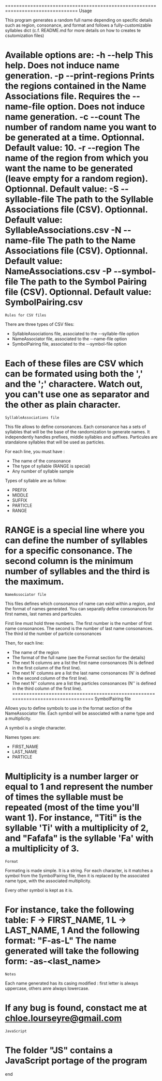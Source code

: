 ================================================================================
    Usage

This program generates a random full name depending on specific details such as
region, consonance, and format and follows a fully-customizable syllables dict
(c.f. README.md for more details on how to creates te csutomization files)

Available options are:
-h --help             This help. Does not induce name generation.
-p --print-regions    Prints the regions contained in the Name Associations
                      file. Requires the --name-file option. Does not induce
                      name generation.
-c --count            The number of random name you want to be generated at
                      a time. Optionnal. Default value: 10.
-r --region           The name of the region from which you want the name to
                      be generated (leave empty for a random region).
                      Optionnal. Default value: <empty>
-S --syllable-file    The path to the Syllable Associations file (CSV).
                      Optionnal. Default value: SyllableAssociations.csv
-N --name-file        The path to the Name Associations file (CSV).
                      Optionnal. Default value: NameAssociations.csv
-P --symbol-file      The path to the Symbol Pairing file (CSV). Optionnal.
                      Default value: SymbolPairing.csv
================================================================================
    Rules for CSV files

There are three types of CSV files:
- SyllableAssociations file, associated to the --syllable-file option
- NameAssociator file, associated to the --name-file option
- SymbolPairing file, associated to the --symbol-file option

Each of these files are CSV which can be formated using both the ',' and the ';'
charactere. Watch out, you can't use one as separator and the other as plain
character.
================================================================================
    SyllableAssociations file

This file allows to define consonances. Each consonance has a sets of syllables
that will be the base of the randomization to generate names.
It independently handles prefixes, middle syllables and suffixes.
Particules are standalone syllables that will be used as particles.

For each line, you must have :
- The name of the consonance
- The type of syllable (RANGE is special)
- Any number of syllable sample

Types of syllable are as follow:
- PREFIX
- MIDDLE
- SUFFIX
- PARTICLE
- RANGE

RANGE is a special line where you can define the number of syllables for a
specific consonance. The second column is the minimum number of syllables and
the third is the maximum.
================================================================================
    NameAssociator file

This files defines which consonance of name can exist within a region, and the
format of names generated. You can separatly define consonances for first names,
last names and particules.

First line must hold three numbers.
The first number is the number of first name consonances. The second is the
number of last name consonances. The third id the number of particle consonances

Then, for each line:
- The name of the region
- The format of the full name (see the Format section for the details)
- The next N columns are a list the first name consonances (N is defined in the
first column of the first line).
- The next N' columns are a list the last name consonances (N' is defined in the
second column of the first line).
- The next N'' columns are a list the particles consonances (N'' is defined in
the third column of the first line).
================================================================================
    SymbolPairing file

Allows you to define symbols to use in the format section of the NameAssociator
file. Each symbol will be associated with a name type and a multiplicity.

A symbol is a single character.

Names types are:
- FIRST_NAME
- LAST_NAME
- PARTICLE

Multiplicity is a number larger or equal to 1 and represent the number of times
the syllable must be repeated (most of the time you'll want 1).
For instance, "Titi" is the syllable 'Ti' with a multiplicity of 2, and "Fafafa"
is the syllable 'Fa' with a multiplicity of 3.
================================================================================
    Format

Formating is made simple. It is a string. For each character, is it matches a
symbol from the SymbolPairing file, then it is replaced by the associated name
type, with the associated multiplicity.

Every other symbol is kept as it is.

For instance, take the following table:
F -> FIRST_NAME, 1
L -> LAST_NAME, 1
And the following format:
"F-as-L"
The name generated will take the following form:
<first name>-as-<last_name>
================================================================================
    Notes

Each name generated has its casing modified : first letter is always uppercase,
others anre always lowercase.

If any bug is found, constact me at chloe.lourseyre@gmail.com
================================================================================
    JavaScript
    
The folder "JS" contains a JavaScript portage of the program
================================================================================
end
